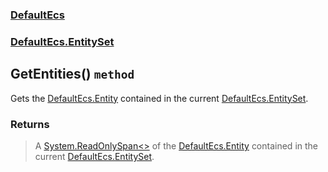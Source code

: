 ### [DefaultEcs](./DefaultEcs.md 'DefaultEcs')
### [DefaultEcs.EntitySet](./DefaultEcs-EntitySet.md 'DefaultEcs.EntitySet')
## GetEntities() `method`
Gets the [DefaultEcs.Entity](./DefaultEcs-Entity.md 'DefaultEcs.Entity') contained in the current [DefaultEcs.EntitySet](./DefaultEcs-EntitySet.md 'DefaultEcs.EntitySet').
### Returns
>A [System.ReadOnlySpan&lt;&gt;](https://docs.microsoft.com/en-us/dotnet/api/System.ReadOnlySpan-1 'System.ReadOnlySpan&lt;&gt;') of the [DefaultEcs.Entity](./DefaultEcs-Entity.md 'DefaultEcs.Entity') contained in the current [DefaultEcs.EntitySet](./DefaultEcs-EntitySet.md 'DefaultEcs.EntitySet').
